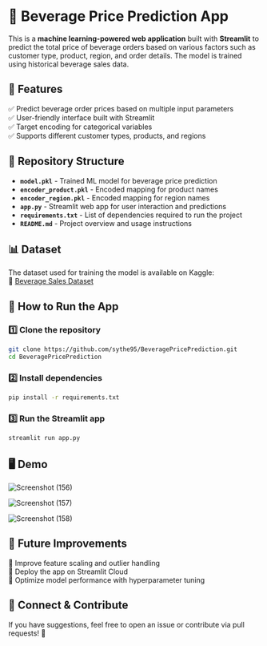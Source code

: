 # **🥤 Beverage Price Prediction App**

This is a **machine learning-powered web application** built with **Streamlit** to predict the total price of beverage orders based on various factors such as customer type, product, region, and order details. The model is trained using historical beverage sales data.

## **📌 Features**
✅ Predict beverage order prices based on multiple input parameters  
✅ User-friendly interface built with Streamlit  
✅ Target encoding for categorical variables  
✅ Supports different customer types, products, and regions  

## **📂 Repository Structure**
- **`model.pkl`** - Trained ML model for beverage price prediction  
- **`encoder_product.pkl`** - Encoded mapping for product names  
- **`encoder_region.pkl`** - Encoded mapping for region names  
- **`app.py`** - Streamlit web app for user interaction and predictions  
- **`requirements.txt`** - List of dependencies required to run the project  
- **`README.md`** - Project overview and usage instructions  

## **📊 Dataset**
The dataset used for training the model is available on Kaggle:  
🔗 [Beverage Sales Dataset](https://www.kaggle.com/datasets/sebastianwillmann/beverage-sales)  

## **🚀 How to Run the App**
### **1️⃣ Clone the repository**
```bash
git clone https://github.com/sythe95/BeveragePricePrediction.git
cd BeveragePricePrediction
```
### **2️⃣ Install dependencies**
```bash
pip install -r requirements.txt
```
### **3️⃣ Run the Streamlit app**
```bash
streamlit run app.py
```

## **🖥 Demo**

![Screenshot (156)](https://github.com/user-attachments/assets/357247cf-6702-4c73-a088-aec91cd61997)


![Screenshot (157)](https://github.com/user-attachments/assets/d64a3e4f-a563-48fc-b73e-41de8ec1c612)


![Screenshot (158)](https://github.com/user-attachments/assets/d2a99139-c785-4a95-9e0e-3fb4cb9fef82)

## **📌 Future Improvements**
🔹 Improve feature scaling and outlier handling  
🔹 Deploy the app on Streamlit Cloud  
🔹 Optimize model performance with hyperparameter tuning  

## **📢 Connect & Contribute**
If you have suggestions, feel free to open an issue or contribute via pull requests! 🚀
